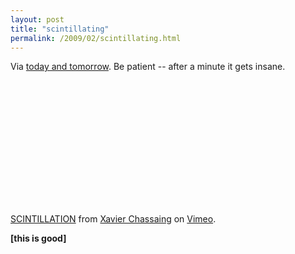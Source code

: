 ```yaml
---
layout: post
title: "scintillating"
permalink: /2009/02/scintillating.html
---
```


<p>Via <a href="http://www.todayandtomorrow.net/2009/02/10/scintillation/">today and tomorrow</a>.  Be patient -- after a minute it gets insane.</p>

<p><object width="501" height="213"><param name="allowfullscreen" value="true" /><param name="allowscriptaccess" value="always" /><param name="movie" value="http://vimeo.com/moogaloop.swf?clip_id=3114617&amp;server=vimeo.com&amp;show_title=1&amp;show_byline=1&amp;show_portrait=0&amp;color=ecf000&amp;fullscreen=1" /><embed src="https://vimeo.com/moogaloop.swf?clip_id=3114617&amp;server=vimeo.com&amp;show_title=1&amp;show_byline=1&amp;show_portrait=0&amp;color=ecf000&amp;fullscreen=1" type="application/x-shockwave-flash" allowfullscreen="true" allowscriptaccess="always" width="501" height="213"></embed></object><br /><a href="http://vimeo.com/3114617">SCINTILLATION</a> from <a href="http://vimeo.com/chassaingxavier">Xavier Chassaing</a> on <a href="http://vimeo.com">Vimeo</a>.</p>

<p><strong>[this is good]</strong> </p>



